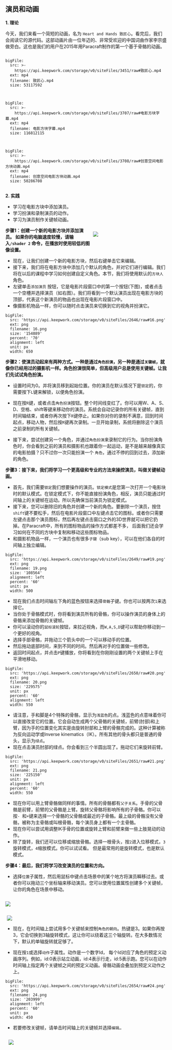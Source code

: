 

## 演员和动画

**1. 理论**

今天，我们来看一个简短的动画，名为 `Heart and Hands 致匠心`。看完后，我们会阅读它的源代码。这部动画片由一位年迈的、非常受欢迎的中国词曲作家李宗盛做旁白。这也是我们的用户在2015年用Paracraft制作的第一个基于骨骼的动画。 


```@BigFile

bigFile:
  src: >-
    https://api.keepwork.com/storage/v0/siteFiles/3451/raw#致匠心.mp4
  ext: mp4
  filename: 致匠心.mp4
  size: 53117592
          
```

```@BigFile

bigFile:
  src: >-
    https://api.keepwork.com/storage/v0/siteFiles/3707/raw#电影方块字幕.mp4
  ext: mp4
  filename: 电影方块字幕.mp4
  size: 116812115
          
```
```@BigFile

bigFile:
  src: >-
    https://api.keepwork.com/storage/v0/siteFiles/3708/raw#创意空间电影方块动画.mp4
  ext: mp4
  filename: 创意空间电影方块动画.mp4
  size: 50286708
          
```

 
**2. 实践**

- 学习在电影方块中添加演员。
- 学习扮演和录制演员的动作。
- 学习为演员制作关键帧动画。

<div style="float:right;margin-left:10px;width:230px">
  
  ![](https://api.keepwork.com/storage/v0/siteFiles/2647/raw#image.png)
  
</div>

 
**步骤1：创建一个新的电影方块并添加演员。 如果你的电脑速度较慢，请输入`/shader 2` 命令，在播放时使用较低的图像设置。**

- 现在，让我们创建一个新的电影方块，然后右键单击它来编辑。
- 接下来，我们将在电影方块中添加几个默认的角色，并对它们进行编辑。我们将在以后的课程中学习如何创建自定义角色。本节，我们将使用默认的`方块人`角色。
- 左键单击`添加演员` 按钮，它是电影片段窗口中的第一个按钮(下图)，或者点击一个空槽并选择演员（如右图）。我们将看到一个默认演员出现在电影方块的顶部，代表这个新演员的物品也出现在电影片段窗口中。
- 像摄影机物品一样，你可以随时点击演员来切换到它的视角并扮演它。

```@BigFile
bigFile:
  src: 'https://api.keepwork.com/storage/v0/siteFiles/2646/raw#16.png'
  ext: png
  filename: 16.png
  size: '154889'
  percent: '70'
  alignment: left
  unit: px
  width: 650

```

**步骤2：使演员动起来有两种方式。一种是通过`角色扮演`，另一种是通过`关键帧`，就像你已经用过的摄影机一样。角色扮演很简单，但高级用户总是使用关键帧。让我们先试试角色扮演。**
- 设置时间为0。并将演员移到起始位置。你的演员在默认情况下是`锁定`的，你需要按下`L`键来解锁，以便角色扮演。
- 现在按`R`键，或者点击`角色扮演`按钮。整个时间线变红了。你可以用W、A、S、D、空格、shift等键来移动你的演员。系统会自动记录你的所有关键帧，直到时间轴结束，或者你再次按下`R`键停止。如果你对你的录制不满意，回到时间起点，移动人物，然后按`R`键再次录制。一旦开始录制，系统将删除这个演员之前录制的所有关键帧。

- 接下来，尝试创建另一个角色，并通过`角色扮演`来录制它的行为。当你扮演角色时，你会看到之前的演员和摄影机也跟着你一起运动，是不是越来越像真实的电影拍摄？只不过你一次只能扮演一个 `角色`，通过不停的回到过去，添加新的角色。

**步骤3：接下来，我们将学习一个更高级和专业的方法来操控演员，叫做关键帧动画。**

- 首先，我们需要`锁定`我们想要操作的演员。`锁定模式`是您第一次打开一个电影块时的默认模式。在锁定模式下，你不能直接扮演角色，相反，演员只能通过时间轴上的关键帧在运动。所以先确保当前演员为锁定模式。
- 接下来，您可以删除旧的角色并创建一个新的角色。要删除一个演员，按住`shift`键不要松手，然后在电影片段窗口中左键点击它的图标。或者你只需要左键点击那个演员图标，然后再左键点击窗口之外的3D世界就可以把它扔掉。在Paracraft中，所有的图标物品的操作方式都差不多， 后面我们还会学习如何在不同的方块中复制和移动这些图标物品。
- 和摄影机物品一样，一个演员也有很多`子键`（sub key），可以在他们各自的时间轴上独立编辑。
 
```@BigFile
bigFile:
  src: 'https://api.keepwork.com/storage/v0/siteFiles/2649/raw#19.png'
  ext: png
  filename: 19.png
  size: '108564'
  alignment: left
  percent: '60'
  unit: px
  width: 500

```


- 现在我们点击时间轴左下角的蓝色按钮来选择`骨骼`子键。你也可以按两次`1`来选择它。
- 当你处于骨骼模式时，你将看到演员所有的骨骼，你可以操作演员的身体上的骨骼来添加骨骼的关键帧。
- 你可以滚动你的`鼠标滚轮`按钮，来拉近视角，而`W,A,S,D`键可以帮助你移动到一个更好的视角。
- 选择手部骨骼，并拖动三个箭头中的一个可以移动手的位置。
- 然后拖动底部时间，来到不同的时间。然后再对手的位置做一些修改。
- 返回时间起点，并点击`P`键播放，你将看到在你刚刚设置的两个关键帧上手在平滑地移动。

 
```@BigFile
bigFile:
  src: 'https://api.keepwork.com/storage/v0/siteFiles/2650/raw#20.png'
  ext: png
  filename: 20.png
  size: '229575'
  unit: px
  percent: '60'
  alignment: left
  width: 550

```


- 请注意，手和脚是4个特殊的骨骼，显示为`浅蓝色`的点。浅蓝色的点意味着你可以直接改变它的位置。它会自动生成两个父骨骼的关键帧，前臂(肘部)和上臂，因为手的位置变化其实是由旋转肘部和上臂的骨骼完成的。这种计算被称为反向运动学或Inverse kinematics（IK）。所有其他的骨头都只是普通的骨头，显示为`绿点`。
- 现在点击演员肘部的绿点。你会看到三个半圆出现了。拖动它们来旋转前臂。

```@BigFile
bigFile:
  src: 'https://api.keepwork.com/storage/v0/siteFiles/2651/raw#21.png'
  ext: png
  filename: 21.png
  size: '225150'
  unit: px
  alignment: left
  percent: '60'
  width: 550

```

- 现在你可以用上臂骨骼做同样的事情。所有的骨骼都有`父子关系`。手骨的父骨骼是前臂，前臂的父骨骼是上臂。旋转父骨骼将影响所有的子骨骼。你可以按`- `和` + `键来选择一个骨骼的父骨骼或最近的子骨骼。最上级的骨骼没有父骨骼，被称为主骨骼或叫根骨骼，每个演员身上都有一个主骨骼。
- 现在你可以尝试用调整IK手骨的位置或旋转上臂和前臂来做一些上肢晃动的动作。
- 除了旋转，我们还可以位移或缩放骨骼。选择一根骨头，按`2`进入位移模式，`3`旋转模式，`4`缩放模式。你可以试试看。 但是最常用的是旋转模式，也是默认模式。 

**步骤4：最后，我们将学习改变演员的位置和方向。**
- 选择`位置`子属性，然后用鼠标中键点击场景中的某个地方将演员瞬移过去。或者你可以拖动三个坐标轴来移动演员。您可以使用位置属性创建多个关键帧，让你的角色在场景中移动。

<div style="float:left;margin-left:0px;width:500px">
  
  ![](https://api.keepwork.com/storage/v0/siteFiles/2652/raw#image.png)
  
</div>

<div style="float:left;margin-left:5px;width:500px">
  
  ![](https://api.keepwork.com/storage/v0/siteFiles/2653/raw#image.png)
  
</div>
<div style="clear:both" />


- 现在，在时间轴上尝试用多个关键帧来控制`角色的朝向`。热键是3。如果你再按3，它会切换到3轴旋转模式，这让你可以绕着这三个轴旋转。在大多数情况下，默认的单轴旋转就足够了。


- 现在按`1`或选择`动作`子属性。动作是一个数字Id， 每个Id对应了角色的预定义动画序列。例如，id:0表示站立动画，id:4表示行走，id:5表示跑。您可以在动作时间轴上指定两个关键帧之间的预定义动画。骨骼动画会叠加到预定义动作之上。


```@BigFile
bigFile:
  src: 'https://api.keepwork.com/storage/v0/siteFiles/2654/raw#24.png'
  ext: png
  filename: 24.png
  size: '203999'
  alignment: left
  percent: '60'
  unit: px
  width: 450

```

- 若要修改关键帧，请单击时间轴上的关键帧并选择`编辑…`

<div style="float:left;margin-left:10px;width:450px">
  
  ![](https://api.keepwork.com/storage/v0/siteFiles/2655/raw#image.png)
  
</div> 
<div style="clear:both" />
